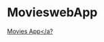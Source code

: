 # MovieswebApp
<a href="moviesweb-app-bspf-hb84h0ey5-shaikjunaid7899s-projects.vercel.app">Movies App</a?
